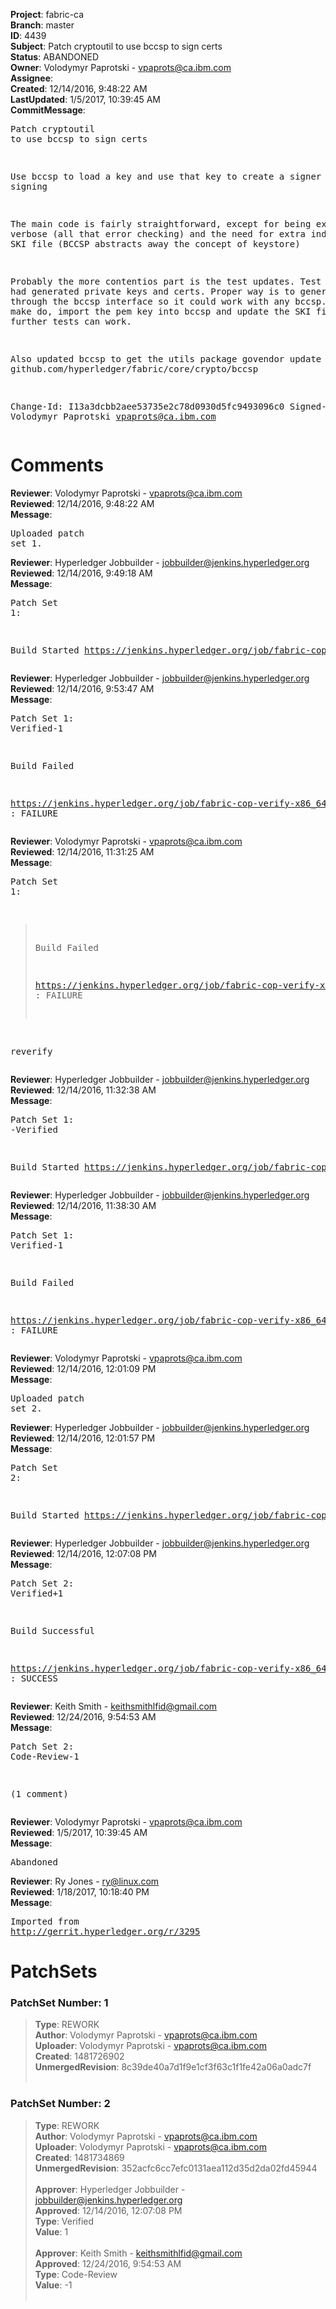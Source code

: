 <strong>Project</strong>: fabric-ca<br><strong>Branch</strong>: master<br><strong>ID</strong>: 4439<br><strong>Subject</strong>: Patch cryptoutil to use bccsp to sign certs<br><strong>Status</strong>: ABANDONED<br><strong>Owner</strong>: Volodymyr Paprotski - vpaprots@ca.ibm.com<br><strong>Assignee</strong>:<br><strong>Created</strong>: 12/14/2016, 9:48:22 AM<br><strong>LastUpdated</strong>: 1/5/2017, 10:39:45 AM<br><strong>CommitMessage</strong>:<br><pre>Patch cryptoutil to use bccsp to sign certs

Use bccsp to load a key and use that key to create a signer for cert
signing

The main code is fairly straightforward, except for being exceedently
verbose (all that error checking) and the need for extra indirection via
SKI file (BCCSP abstracts away the concept of keystore)

Probably the more contentios part is the test updates. Test material had
generated private keys and certs. Proper way is to generate them through
the bccsp interface so it could work with any bccsp. As a way to make do,
import the pem key into bccsp and update the SKI file, so that further
tests can work.

Also updated bccsp to get the utils package
govendor update -tree github.com/hyperledger/fabric/core/crypto/bccsp

Change-Id: I13a3dcbb2aee53735e2c78d0930d5fc9493096c0
Signed-off-by: Volodymyr Paprotski <vpaprots@ca.ibm.com>
</pre><h1>Comments</h1><strong>Reviewer</strong>: Volodymyr Paprotski - vpaprots@ca.ibm.com<br><strong>Reviewed</strong>: 12/14/2016, 9:48:22 AM<br><strong>Message</strong>: <pre>Uploaded patch set 1.</pre><strong>Reviewer</strong>: Hyperledger Jobbuilder - jobbuilder@jenkins.hyperledger.org<br><strong>Reviewed</strong>: 12/14/2016, 9:49:18 AM<br><strong>Message</strong>: <pre>Patch Set 1:

Build Started https://jenkins.hyperledger.org/job/fabric-cop-verify-x86_64/159/</pre><strong>Reviewer</strong>: Hyperledger Jobbuilder - jobbuilder@jenkins.hyperledger.org<br><strong>Reviewed</strong>: 12/14/2016, 9:53:47 AM<br><strong>Message</strong>: <pre>Patch Set 1: Verified-1

Build Failed 

https://jenkins.hyperledger.org/job/fabric-cop-verify-x86_64/159/ : FAILURE</pre><strong>Reviewer</strong>: Volodymyr Paprotski - vpaprots@ca.ibm.com<br><strong>Reviewed</strong>: 12/14/2016, 11:31:25 AM<br><strong>Message</strong>: <pre>Patch Set 1:

> Build Failed
 > 
 > https://jenkins.hyperledger.org/job/fabric-cop-verify-x86_64/159/ :
 > FAILURE

reverify</pre><strong>Reviewer</strong>: Hyperledger Jobbuilder - jobbuilder@jenkins.hyperledger.org<br><strong>Reviewed</strong>: 12/14/2016, 11:32:38 AM<br><strong>Message</strong>: <pre>Patch Set 1: -Verified

Build Started https://jenkins.hyperledger.org/job/fabric-cop-verify-x86_64/163/</pre><strong>Reviewer</strong>: Hyperledger Jobbuilder - jobbuilder@jenkins.hyperledger.org<br><strong>Reviewed</strong>: 12/14/2016, 11:38:30 AM<br><strong>Message</strong>: <pre>Patch Set 1: Verified-1

Build Failed 

https://jenkins.hyperledger.org/job/fabric-cop-verify-x86_64/163/ : FAILURE</pre><strong>Reviewer</strong>: Volodymyr Paprotski - vpaprots@ca.ibm.com<br><strong>Reviewed</strong>: 12/14/2016, 12:01:09 PM<br><strong>Message</strong>: <pre>Uploaded patch set 2.</pre><strong>Reviewer</strong>: Hyperledger Jobbuilder - jobbuilder@jenkins.hyperledger.org<br><strong>Reviewed</strong>: 12/14/2016, 12:01:57 PM<br><strong>Message</strong>: <pre>Patch Set 2:

Build Started https://jenkins.hyperledger.org/job/fabric-cop-verify-x86_64/164/</pre><strong>Reviewer</strong>: Hyperledger Jobbuilder - jobbuilder@jenkins.hyperledger.org<br><strong>Reviewed</strong>: 12/14/2016, 12:07:08 PM<br><strong>Message</strong>: <pre>Patch Set 2: Verified+1

Build Successful 

https://jenkins.hyperledger.org/job/fabric-cop-verify-x86_64/164/ : SUCCESS</pre><strong>Reviewer</strong>: Keith Smith - keithsmithlfid@gmail.com<br><strong>Reviewed</strong>: 12/24/2016, 9:54:53 AM<br><strong>Message</strong>: <pre>Patch Set 2: Code-Review-1

(1 comment)</pre><strong>Reviewer</strong>: Volodymyr Paprotski - vpaprots@ca.ibm.com<br><strong>Reviewed</strong>: 1/5/2017, 10:39:45 AM<br><strong>Message</strong>: <pre>Abandoned</pre><strong>Reviewer</strong>: Ry Jones - ry@linux.com<br><strong>Reviewed</strong>: 1/18/2017, 10:18:40 PM<br><strong>Message</strong>: <pre>Imported from http://gerrit.hyperledger.org/r/3295</pre><h1>PatchSets</h1><h3>PatchSet Number: 1</h3><blockquote><strong>Type</strong>: REWORK<br><strong>Author</strong>: Volodymyr Paprotski - vpaprots@ca.ibm.com<br><strong>Uploader</strong>: Volodymyr Paprotski - vpaprots@ca.ibm.com<br><strong>Created</strong>: 1481726902<br><strong>UnmergedRevision</strong>: 8c39de40a7d1f9e1cf3f63c1f1fe42a06a0adc7f<br><br></blockquote><h3>PatchSet Number: 2</h3><blockquote><strong>Type</strong>: REWORK<br><strong>Author</strong>: Volodymyr Paprotski - vpaprots@ca.ibm.com<br><strong>Uploader</strong>: Volodymyr Paprotski - vpaprots@ca.ibm.com<br><strong>Created</strong>: 1481734869<br><strong>UnmergedRevision</strong>: 352acfc6cc7efc0131aea112d35d2da02fd45944<br><br><strong>Approver</strong>: Hyperledger Jobbuilder - jobbuilder@jenkins.hyperledger.org<br><strong>Approved</strong>: 12/14/2016, 12:07:08 PM<br><strong>Type</strong>: Verified<br><strong>Value</strong>: 1<br><br><strong>Approver</strong>: Keith Smith - keithsmithlfid@gmail.com<br><strong>Approved</strong>: 12/24/2016, 9:54:53 AM<br><strong>Type</strong>: Code-Review<br><strong>Value</strong>: -1<br><br></blockquote>